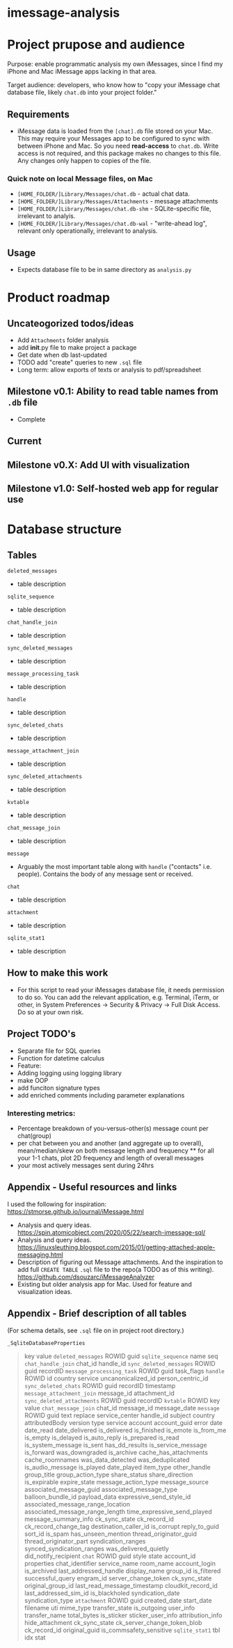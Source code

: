 # imessage-analysis

# Project prupose and audience

Purpose: enable programmatic analysis my own iMessages, since I find my iPhone and Mac iMessage apps lacking in that area.

Target audience: developers, who know how to "copy your iMessage chat database file, likely `chat.db` into your project folder."

## Requirements

* iMessage data is loaded from the `[chat].db` file stored on your Mac. This may require your Messages app to be configured to sync with between iPhone and Mac. So you need **read-access** to `chat.db`. Write access is not required, and this package makes no changes to this file. Any changes only happen to copies of the file.

### Quick note on local Message files, on Mac
* `[HOME_FOLDER/]Library/Messages/chat.db` - actual chat data.
* `[HOME_FOLDER/]Library/Messages/Attachments` - message attachments
* `[HOME_FOLDER/]Library/Messages/chat.db-shm` - SQLite-specific file, irrelevant to analyis.
* `[HOME_FOLDER/]Library/Messages/chat.db-wal` - "write-ahead log", relevant only operationally, irrelevant to analysis.


## Usage

* Expects database file to be in same directory as `analysis.py`


# Product roadmap

## Uncateogorized todos/ideas
* Add `Attachments` folder analysis
* add __init__.py file to make project a package
* Get date when db last-updated
* TODO add "create" queries to new `.sql` file
* Long term: allow exports of texts or analysis to pdf/spreadsheet
  
## Milestone v0.1: Ability to read table names from `.db` file

* Complete

## Current


## Milestone v0.X: Add UI with visualization

## Milestone v1.0: Self-hosted web app for regular use

# Database structure

## Tables
`deleted_messages`

* table description

`sqlite_sequence`

* table description

`chat_handle_join`

* table description

`sync_deleted_messages`

* table description

`message_processing_task`

* table description

`handle`

* table description

`sync_deleted_chats`

* table description

`message_attachment_join`

* table description

`sync_deleted_attachments`

* table description

`kvtable`

* table description

`chat_message_join`

* table description

`message`

* Arguably the most important table along with `handle` ("contacts" i.e. people). Contains the body of any message sent or received. 

`chat`

* table description

`attachment`

* table description

`sqlite_stat1`

* table description

## How to make this work

* For this script to read your iMessages database file, it needs permission to do so. You can add the relevant application, e.g. Terminal, iTerm, or other, in System Preferences -> Security & Privacy -> Full Disk Access. Do so at your own risk.


## Project TODO's
* Separate file for SQL queries
* Function for datetime calculus
* Feature: 
* Adding logging using logging library
* make OOP
* add funciton signature types
* add enriched comments including parameter explanations

### Interesting metrics:
* Percentage breakdown of you-versus-other(s) message count per chat(group)
* per chat between you and another (and aggregate up to overall), mean/median/skew on both message length and frequency
** for all your 1-1 chats, plot 2D frequency and length of overall messages
* your most actively messages sent during 24hrs


## Appendix - Useful resources and links

I used the following for inspiration:
https://stmorse.github.io/journal/iMessage.html
* Analysis and query ideas.
https://spin.atomicobject.com/2020/05/22/search-imessage-sql/
* Analysis and query ideas.
https://linuxsleuthing.blogspot.com/2015/01/getting-attached-apple-messaging.html
* Description of figuring out Message attachments. And the inspiration to add full `CREATE TABLE` `.sql` file to the repo(a TODO as of this writing).
https://github.com/dsouzarc/iMessageAnalyzer
* Existing but older analysis app for Mac. Used for feature and visualization ideas.


## Appendix - Brief description of all tables
(For schema details, see `.sql` file on in project root directory.)

`_SqliteDatabaseProperties`
> key
> value
`deleted_messages`
> ROWID
> guid
`sqlite_sequence`
> name
> seq
`chat_handle_join`
> chat_id
> handle_id
`sync_deleted_messages`
> ROWID
> guid
> recordID
`message_processing_task`
> ROWID
> guid
> task_flags
`handle`
> ROWID
> id
> country
> service
> uncanonicalized_id
> person_centric_id
`sync_deleted_chats`
> ROWID
> guid
> recordID
> timestamp
`message_attachment_join`
> message_id
> attachment_id
`sync_deleted_attachments`
> ROWID
> guid
> recordID
`kvtable`
> ROWID
> key
> value
`chat_message_join`
> chat_id
> message_id
> message_date
`message`
> ROWID
> guid
> text
> replace
> service_center
> handle_id
> subject
> country
> attributedBody
> version
> type
> service
> account
> account_guid
> error
> date
> date_read
> date_delivered
> is_delivered
> is_finished
> is_emote
> is_from_me
> is_empty
> is_delayed
> is_auto_reply
> is_prepared
> is_read
> is_system_message
> is_sent
> has_dd_results
> is_service_message
> is_forward
> was_downgraded
> is_archive
> cache_has_attachments
> cache_roomnames
> was_data_detected
> was_deduplicated
> is_audio_message
> is_played
> date_played
> item_type
> other_handle
> group_title
> group_action_type
> share_status
> share_direction
> is_expirable
> expire_state
> message_action_type
> message_source
> associated_message_guid
> associated_message_type
> balloon_bundle_id
> payload_data
> expressive_send_style_id
> associated_message_range_location
> associated_message_range_length
> time_expressive_send_played
> message_summary_info
> ck_sync_state
> ck_record_id
> ck_record_change_tag
> destination_caller_id
> is_corrupt
> reply_to_guid
> sort_id
> is_spam
> has_unseen_mention
> thread_originator_guid
> thread_originator_part
> syndication_ranges
> synced_syndication_ranges
> was_delivered_quietly
> did_notify_recipient
`chat`
> ROWID
> guid
> style
> state
> account_id
> properties
> chat_identifier
> service_name
> room_name
> account_login
> is_archived
> last_addressed_handle
> display_name
> group_id
> is_filtered
> successful_query
> engram_id
> server_change_token
> ck_sync_state
> original_group_id
> last_read_message_timestamp
> cloudkit_record_id
> last_addressed_sim_id
> is_blackholed
> syndication_date
> syndication_type
`attachment`
> ROWID
> guid
> created_date
> start_date
> filename
> uti
> mime_type
> transfer_state
> is_outgoing
> user_info
> transfer_name
> total_bytes
> is_sticker
> sticker_user_info
> attribution_info
> hide_attachment
> ck_sync_state
> ck_server_change_token_blob
> ck_record_id
> original_guid
> is_commsafety_sensitive
`sqlite_stat1`
> tbl
> idx
> stat